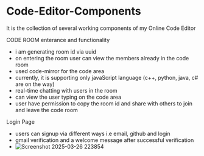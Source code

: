 # Code-Editor-Components
It is the collection of several working components of my Online Code Editor


CODE ROOM enterance and functionality
  - i am generating room id via uuid
  - on entering the room user can view the members already in the code room
  - used code-mirror for the code area
  - currently, it is supporting only javaScript language (c++, python, java, c# are on the way)
  - real-time chatting with users in the room
  - can view the user typing on the code area
  - user have permission to copy the room id and share with others to join and leave the code room

Login Page
  - users can signup via different ways i.e email, github and login
  - gmail verification and a welcome message after successful verification
  - ![Screenshot 2025-03-26 223854](https://github.com/user-attachments/assets/a92ccf63-5587-4310-ba85-d468fdd4731b)
